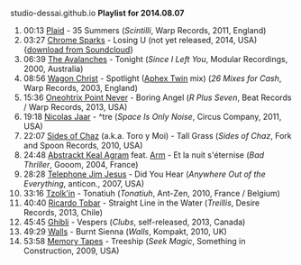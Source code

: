 studio-dessai.github.io
**Playlist for 2014.08.07**

1. 00:13 [Plaid](http://musicbrainz.org/artist/7e54d133-2525-4bc0-ae94-65584145a386) - 35 Summers (_Scintilli_, Warp Records, 2011, England)
2. 03:27 [Chrome Sparks](http://musicbrainz.org/artist/138a2979-8c8a-4de5-8bfd-76f6227bd457) - Losing U (not yet released, 2014, USA) {[download from Soundcloud](https://soundcloud.com/chrome-sparks/losing-u)}
3. 06:39 [The Avalanches](http://musicbrainz.org/artist/a6623d39-2d8e-4f70-8242-0a9553b91e50) - Tonight (_Since I Left You_, Modular Recordings, 2000, Australia)
4. 08:56 [Wagon Christ](http://musicbrainz.org/artist/68648da3-771d-4670-855d-6feb6a3edf93) - Spotlight ([Aphex Twin](http://musicbrainz.org/artist/f22942a1-6f70-4f48-866e-238cb2308fbd) mix) (_26 Mixes for Cash_, Warp Records, 2003, England)
5. 15:36 [Oneohtrix Point Never](http://musicbrainz.org/artist/9cea062d-d476-447f-98b4-e67e14bfd1e4) - Boring Angel (_R Plus Seven_, Beat Records / Warp Records, 2013, USA)
6. 19:18 [Nicolas Jaar](http://musicbrainz.org/artist/06e99a1b-4020-4380-ab27-1a3e0c5e557c) - ^tre (_Space Is Only Noise_, Circus Company, 2011, USA)
7. 22:07 [Sides of Chaz](http://musicbrainz.org/artist/e98fe543-db89-4d33-a612-aeb272807efc) (a.k.a. Toro y Moi) - Tall Grass (_Sides of Chaz_, Fork and Spoon Records, 2010, USA)
8. 24:48 [Abstrackt Keal Agram](http://musicbrainz.org/artist/7a631626-0fa0-454b-8b0c-2f0df76017f7) feat. [Arm](http://musicbrainz.org/artist/61b1a702-64ef-4234-bbe6-b24767095153) - Et la nuit s'éternise (_Bad Thriller_, Gooom, 2004, France)
9. 28:28 [Telephone Jim Jesus](http://musicbrainz.org/artist/55c691d7-7fb8-4103-8296-0e9e19f87776) - Did You Hear (_Anywhere Out of the Everything_, anticon., 2007, USA)
10. 33:16 [Tzolk'in](http://musicbrainz.org/artist/7067979e-f4c7-43ea-9d9c-c0807d923ae9) - Tonatiuh (_Tonatiuh_, Ant-Zen, 2010, France / Belgium)
11. 40:40 [Ricardo Tobar](http://musicbrainz.org/artist/180c238b-4cdd-4f2f-bcc7-bbdd93d68997) - Straight Line in the Water (_Treillis_, Desire Records, 2013, Chile)
12. 45:45 [Ghibli](http://musicbrainz.org/artist/cc2c82a7-02a6-4630-9ced-fb21f5c41bec) - Vespers (_Clubs_, self-released, 2013, Canada)
13. 49:29 [Walls](http://musicbrainz.org/artist/736e1cf9-09c6-47ac-9b98-5374e40fecf0) - Burnt Sienna (_Walls_, Kompakt, 2010, UK)
14. 53:58 [Memory Tapes](http://musicbrainz.org/artist/fbd33a5a-06b5-4b46-98d1-8677f5dc44c6) - Treeship (_Seek Magic_, Something in Construction, 2009, USA)
